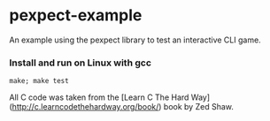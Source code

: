 # pexpect-example
An example using the pexpect library to test an interactive CLI game.

### Install and run on Linux with gcc
```shell
make; make test
```


All C code was taken from the [Learn C The Hard Way] (http://c.learncodethehardway.org/book/) book by Zed Shaw.
